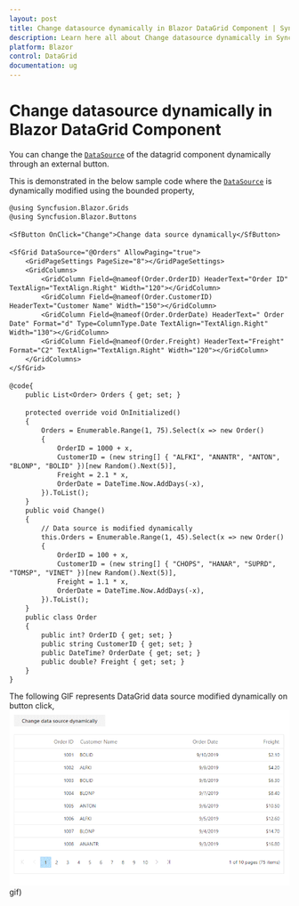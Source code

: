 ```yaml
---
layout: post
title: Change datasource dynamically in Blazor DataGrid Component | Syncfusion
description: Learn here all about Change datasource dynamically in Syncfusion Blazor DataGrid component and more.
platform: Blazor
control: DataGrid
documentation: ug
---
```


# Change datasource dynamically in Blazor DataGrid Component

You can change the [`DataSource`](https://help.syncfusion.com/cr/blazor/Syncfusion.Blazor.Charts.ChartSeries.html#Syncfusion_Blazor_Charts_ChartSeries_Type) of the datagrid component dynamically through an external button.

This is demonstrated in the below sample code where the [`DataSource`](https://help.syncfusion.com/cr/blazor/Syncfusion.Blazor.Charts.ChartSeries.html#Syncfusion_Blazor_Charts_ChartSeries_Type) is dynamically modified using the bounded property,

```cshtml
@using Syncfusion.Blazor.Grids
@using Syncfusion.Blazor.Buttons

<SfButton OnClick="Change">Change data source dynamically</SfButton>

<SfGrid DataSource="@Orders" AllowPaging="true">
    <GridPageSettings PageSize="8"></GridPageSettings>
    <GridColumns>
        <GridColumn Field=@nameof(Order.OrderID) HeaderText="Order ID" TextAlign="TextAlign.Right" Width="120"></GridColumn>
        <GridColumn Field=@nameof(Order.CustomerID) HeaderText="Customer Name" Width="150"></GridColumn>
        <GridColumn Field=@nameof(Order.OrderDate) HeaderText=" Order Date" Format="d" Type=ColumnType.Date TextAlign="TextAlign.Right" Width="130"></GridColumn>
        <GridColumn Field=@nameof(Order.Freight) HeaderText="Freight" Format="C2" TextAlign="TextAlign.Right" Width="120"></GridColumn>
    </GridColumns>
</SfGrid>

@code{
    public List<Order> Orders { get; set; }

    protected override void OnInitialized()
    {
        Orders = Enumerable.Range(1, 75).Select(x => new Order()
        {
            OrderID = 1000 + x,
            CustomerID = (new string[] { "ALFKI", "ANANTR", "ANTON", "BLONP", "BOLID" })[new Random().Next(5)],
            Freight = 2.1 * x,
            OrderDate = DateTime.Now.AddDays(-x),
        }).ToList();
    }
    public void Change()
    {
        // Data source is modified dynamically
        this.Orders = Enumerable.Range(1, 45).Select(x => new Order()
        {
            OrderID = 100 + x,
            CustomerID = (new string[] { "CHOPS", "HANAR", "SUPRD", "TOMSP", "VINET" })[new Random().Next(5)],
            Freight = 1.1 * x,
            OrderDate = DateTime.Now.AddDays(-x),
        }).ToList();
    }
    public class Order
    {
        public int? OrderID { get; set; }
        public string CustomerID { get; set; }
        public DateTime? OrderDate { get; set; }
        public double? Freight { get; set; }
    }
}
```

The following GIF represents DataGrid data source modified dynamically on button click,
![`Update datasource dynamically`](../images/grid-dynamic-datasource.gif)gif)